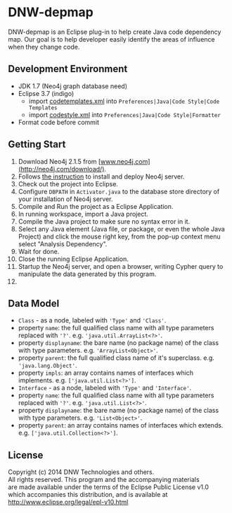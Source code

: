 DNW-depmap
=============

DNW-depmap is an Eclipse plug-in to help create Java code dependency map. Our goal is to help developer easily identify the areas of influence when they change code.

Development Environment
-----------------------
- JDK 1.7 (Neo4j graph database need)
- Eclipse 3.7 (indigo)
  - import [codetemplates.xml](https://github.com/manbaum/dnw-depmap/blob/develop/codetemplates.xml) into ```Preferences|Java|Code Style|Code Templates```
  - import [codestyle.xml](https://github.com/manbaum/dnw-depmap/blob/develop/codestyle.xml) into ```Preferences|Java|Code Style|Formatter```
- Format code before commit

Getting Start
-------------
1. Download Neo4j 2.1.5 from [www.neo4j.com](http://neo4j.com/download/).
2. Follows [the instruction](http://neo4j.com/docs/2.1.5/deployment.html) to install and deploy Neo4j server.
3. Check out the project into Eclipse.
4. Configure ```DBPATH``` in ```Activator.java``` to the database store directory of your installation of Neo4j server.
4. Compile and Run the project as a Eclipse Application.
5. In running workspace, import a Java project.
6. Compile the Java project to make sure no syntax error in it.
7. Select any Java element (Java file, or package, or even the whole Java Project) and click the mouse right key, from the pop-up context menu select "Analysis Dependency".
8. Wait for done.
9. Close the running Eclipse Application.
10. Startup the Neo4j server, and open a browser, writing Cypher query to manipulate the data generated by this program.
11. 

Data Model
----------
- ```Class``` - as a node, labeled with ```'Type'``` and ```'Class'```.
 - property ```name```: the full qualified class name with all type parameters replaced with ```'?'```. e.g. ```'java.util.ArrayList<?>'```.
 - property ```displayname```: the bare name (no package name) of the class with type parameters. e.g. ```'ArrayList<Object>'```.
 - property ```parent```: the full qualified class name of it's superclass. e.g. ```'java.lang.Object'```. 
 - property ```impls```: an array contains names of interfaces which implements. e.g. ```['java.util.List<?>']```. 
- ```Interface``` - as a node, labeled with ```'Type'``` and ```'Interface'```.
 - property ```name```: the full qualified class name with all type parameters replaced with ```'?'```. e.g. ```'java.util.List<?>'```.
 - property ```displayname```: the bare name (no package name) of the class with type parameters. e.g. ```'List<Object>'```. 
 - property ```parent```: an array contains names of interfaces which extends. e.g. ```['java.util.Collection<?>']```.

License
-------
Copyright (c) 2014 DNW Technologies and others.<br/>
All rights reserved. This program and the accompanying materials<br/>
are made available under the terms of the Eclipse Public License v1.0<br/>
which accompanies this distribution, and is available at<br/>
http://www.eclipse.org/legal/epl-v10.html
